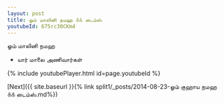 ```yaml
---
layout: post
title: ஓம் மாலினி நமஹ ௧௧ டைம்ஸ்
youtubeId: 675rc30CKm4
---
```

 
 
 ஓம் மாலினி நமஹ  
 
 -  யார் மாலை அணிவார்கள் 
 
  
 
  
 
 
 
 
 
 


{% include youtubePlayer.html id=page.youtubeId %}
 
[Next]({{ site.baseurl }}{% link  split1/_posts/2014-08-23-ஓம் குஹாய நமஹ ௧௧ டைம்ஸ்.md%})
 
